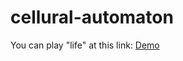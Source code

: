 # cellural-automaton
You can play "life" at this link: <a href="https://alwayshopeless.github.io/cellural-automaton/life.html">Demo</a>
